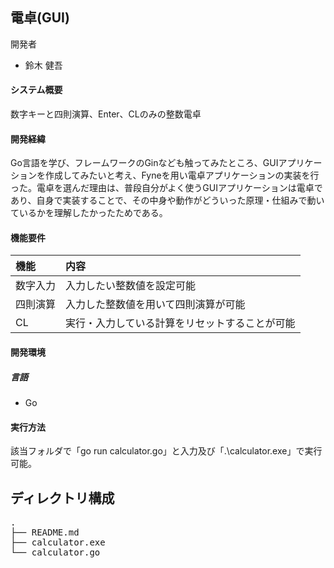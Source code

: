 ## 電卓(GUI)
開発者  
- 鈴木 健吾

#### システム概要  
数字キーと四則演算、Enter、CLのみの整数電卓

#### 開発経緯  
Go言語を学び、フレームワークのGinなども触ってみたところ、GUIアプリケーションを作成してみたいと考え、Fyneを用い電卓アプリケーションの実装を行った。電卓を選んだ理由は、普段自分がよく使うGUIアプリケーションは電卓であり、自身で実装することで、その中身や動作がどういった原理・仕組みで動いているかを理解したかったためである。  


#### 機能要件  
|機能|内容|
|:--|:--|
|数字入力|入力したい整数値を設定可能|
|四則演算|入力した整数値を用いて四則演算が可能|
|CL|実行・入力している計算をリセットすることが可能|


#### 開発環境
##### 言語
- Go

#### 実行方法
該当フォルダで「go run calculator.go」と入力及び「.\calculator.exe」で実行可能。



## ディレクトリ構成
<pre>
.
├── README.md
├── calculator.exe
└── calculator.go

</pre>
